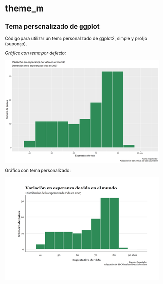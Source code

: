 # theme_m
## Tema personalizado de ggplot

Código para utilizar un tema personalizado de ggplot2, simple y prolijo (supongo). 

*Gráfico con tema por defecto:*

 ![](imagenes/plot_0.png)


Gráfico con tema personalizado:

![](imagenes/plot_1.png)
